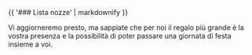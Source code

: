 <div class="heading">
<div class="text_line left"></div>
{{ '### Lista nozze' | markdownify }}
<div class="text_line right"></div>
</div>

  Vi aggiorneremo presto, ma sappiate che per noi il regalo più grande è la vostra presenza e la possibilità di poter passare una giornata di festa insieme a voi.


